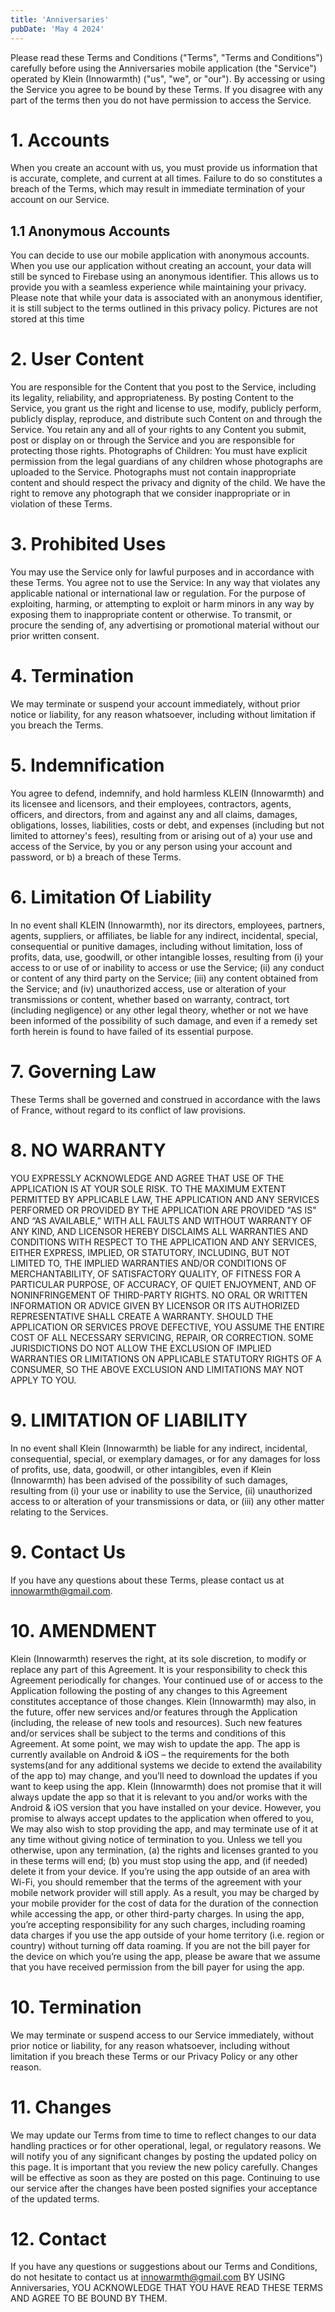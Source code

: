 ```yaml
---
title: 'Anniversaries'
pubDate: 'May 4 2024'
---
```


Please read these Terms and Conditions ("Terms", "Terms and Conditions") carefully before using the Anniversaries mobile application (the "Service") operated by Klein (Innowarmth) ("us", "we", or "our"). By accessing or using the Service you agree to be bound by these Terms. If you disagree with any part of the terms then you do not have permission to access the Service.

# 1. Accounts
When you create an account with us, you must provide us information that is accurate, complete, and current at all times. Failure to do so constitutes a breach of the Terms, which may result in immediate termination of your account on our Service.

## 1.1 Anonymous Accounts
You can decide to use our mobile application with anonymous accounts. When you use our application without creating an account, your data will still be synced to Firebase using an anonymous identifier. This allows us to provide you with a seamless experience while maintaining your privacy. Please note that while your data is associated with an anonymous identifier, it is still subject to the terms outlined in this privacy policy. Pictures are not stored at this time

# 2. User Content

You are responsible for the Content that you post to the Service, including its legality, reliability, and appropriateness. By posting Content to the Service, you grant us the right and license to use, modify, publicly perform, publicly display, reproduce, and distribute such Content on and through the Service. You retain any and all of your rights to any Content you submit, post or display on or through the Service and you are responsible for protecting those rights.
Photographs of Children:
You must have explicit permission from the legal guardians of any children whose photographs are uploaded to the Service. Photographs must not contain inappropriate content and should respect the privacy and dignity of the child. We have the right to remove any photograph that we consider inappropriate or in violation of these Terms.

# 3. Prohibited Uses

You may use the Service only for lawful purposes and in accordance with these Terms. You agree not to use the Service: In any way that violates any applicable national or international law or regulation. For the purpose of exploiting, harming, or attempting to exploit or harm minors in any way by exposing them to inappropriate content or otherwise. To transmit, or procure the sending of, any advertising or promotional material without our prior written consent.

# 4. Termination

We may terminate or suspend your account immediately, without prior notice or liability, for any reason whatsoever, including without limitation if you breach the Terms.

# 5. Indemnification

You agree to defend, indemnify, and hold harmless KLEIN (Innowarmth) and its licensee and licensors, and their employees, contractors, agents, officers, and directors, from and against any and all claims, damages, obligations, losses, liabilities, costs or debt, and expenses (including but not limited to attorney's fees), resulting from or arising out of a) your use and access of the Service, by you or any person using your account and password, or b) a breach of these Terms.

# 6. Limitation Of Liability

In no event shall KLEIN (Innowarmth), nor its directors, employees, partners, agents, suppliers, or affiliates, be liable for any indirect, incidental, special, consequential or punitive damages, including without limitation, loss of profits, data, use, goodwill, or other intangible losses, resulting from (i) your access to or use of or inability to access or use the Service; (ii) any conduct or content of any third party on the Service; (iii) any content obtained from the Service; and (iv) unauthorized access, use or alteration of your transmissions or content, whether based on warranty, contract, tort (including negligence) or any other legal theory, whether or not we have been informed of the possibility of such damage, and even if a remedy set forth herein is found to have failed of its essential purpose.

# 7. Governing Law

These Terms shall be governed and construed in accordance with the laws of France, without regard to its conflict of law provisions.

# 8. NO WARRANTY

YOU EXPRESSLY ACKNOWLEDGE AND AGREE THAT USE OF THE APPLICATION IS AT YOUR SOLE RISK. TO THE MAXIMUM EXTENT PERMITTED BY APPLICABLE LAW, THE APPLICATION AND ANY SERVICES PERFORMED OR PROVIDED BY THE APPLICATION ARE PROVIDED "AS IS" AND “AS AVAILABLE,” WITH ALL FAULTS AND WITHOUT WARRANTY OF ANY KIND, AND LICENSOR HEREBY DISCLAIMS ALL WARRANTIES AND CONDITIONS WITH RESPECT TO THE APPLICATION AND ANY SERVICES, EITHER EXPRESS, IMPLIED, OR STATUTORY, INCLUDING, BUT NOT LIMITED TO, THE IMPLIED WARRANTIES AND/OR CONDITIONS OF MERCHANTABILITY, OF SATISFACTORY QUALITY, OF FITNESS FOR A PARTICULAR PURPOSE, OF ACCURACY, OF QUIET ENJOYMENT, AND OF NONINFRINGEMENT OF THIRD-PARTY RIGHTS. NO ORAL OR WRITTEN INFORMATION OR ADVICE GIVEN BY LICENSOR OR ITS AUTHORIZED REPRESENTATIVE SHALL CREATE A WARRANTY. SHOULD THE APPLICATION OR SERVICES PROVE DEFECTIVE, YOU ASSUME THE ENTIRE COST OF ALL NECESSARY SERVICING, REPAIR, OR CORRECTION. SOME JURISDICTIONS DO NOT ALLOW THE EXCLUSION OF IMPLIED WARRANTIES OR LIMITATIONS ON APPLICABLE STATUTORY RIGHTS OF A CONSUMER, SO THE ABOVE EXCLUSION AND LIMITATIONS MAY NOT APPLY TO YOU.

# 9. LIMITATION OF LIABILITY

In no event shall Klein (Innowarmth) be liable for any indirect, incidental, consequential, special, or exemplary damages, or for any damages for loss of profits, use, data, goodwill, or other intangibles, even if Klein (Innowarmth) has been advised of the possibility of such damages, resulting from (i) your use or inability to use the Service, (ii) unauthorized access to or alteration of your transmissions or data, or (iii) any other matter relating to the Services.

# 9. Contact Us

If you have any questions about these Terms, please contact us at innowarmth@gmail.com.

# 10. AMENDMENT

Klein (Innowarmth) reserves the right, at its sole discretion, to modify or replace any part of this Agreement. It is your responsibility to check this Agreement periodically for changes. Your continued use of or access to the Application following the posting of any changes to this Agreement constitutes acceptance of those changes. Klein (Innowarmth) may also, in the future, offer new services and/or features through the Application (including, the release of new tools and resources). Such new features and/or services shall be subject to the terms and conditions of this Agreement. At some point, we may wish to update the app. The app is currently available on Android & iOS – the requirements for the both systems(and for any additional systems we decide to extend the availability of the app to) may change, and you’ll need to download the updates if you want to keep using the app. Klein (Innowarmth) does not promise that it will always update the app so that it is relevant to you and/or works with the Android & iOS version that you have installed on your device. However, you promise to always accept updates to the application when offered to you, We may also wish to stop providing the app, and may terminate use of it at any time without giving notice of termination to you. Unless we tell you otherwise, upon any termination, (a) the rights and licenses granted to you in these terms will end; (b) you must stop using the app, and (if needed) delete it from your device. If you’re using the app outside of an area with Wi-Fi, you should remember that the terms of the agreement with your mobile network provider will still apply. As a result, you may be charged by your mobile provider for the cost of data for the duration of the connection while accessing the app, or other third-party charges. In using the app, you’re accepting responsibility for any such charges, including roaming data charges if you use the app outside of your home territory (i.e. region or country) without turning off data roaming. If you are not the bill payer for the device on which you’re using the app, please be aware that we assume that you have received permission from the bill payer for using the app.

# 10. Termination

We may terminate or suspend access to our Service immediately, without prior notice or liability, for any reason whatsoever, including without limitation if you breach these Terms or our Privacy Policy or any other reason.

# 11. Changes

We may update our Terms from time to time to reflect changes to our data handling practices or for other operational, legal, or regulatory reasons. We will notify you of any significant changes by posting the updated policy on this page. It is important that you review the new policy carefully. Changes will be effective as soon as they are posted on this page. Continuing to use our service after the changes have been posted signifies your acceptance of the updated terms.

# 12. Contact

If you have any questions or suggestions about our Terms and Conditions, do not hesitate to contact us at innowarmth@gmail.com BY USING Anniversaries, YOU ACKNOWLEDGE THAT YOU HAVE READ THESE TERMS AND AGREE TO BE BOUND BY THEM.
